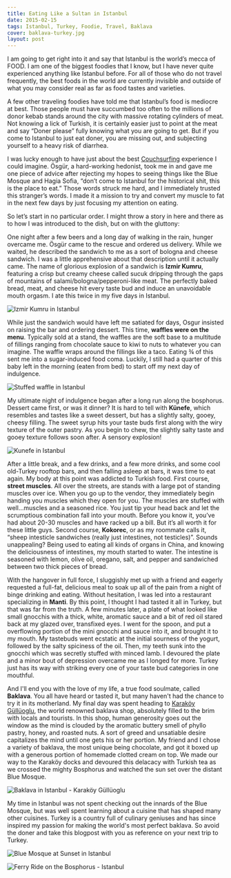 ```yaml
---
title: Eating Like a Sultan in Istanbul
date: 2015-02-15
tags: Istanbul, Turkey, Foodie, Travel, Baklava
cover: baklava-turkey.jpg
layout: post
---
```


I am going to get right into it and say that Istanbul is the world’s mecca of FOOD. I am one of the biggest foodies that I know, but I have never quite experienced anything like Istanbul before. For all of those who do not travel frequently, the best foods in the world are currently invisible and outside of what you may consider real as far as food tastes and varieties.

A few other traveling foodies have told me that Istanbul’s food is mediocre at best. Those people must have succumbed too often to the millions of donor kebab stands around the city with massive rotating cylinders of meat. Not knowing a lick of Turkish, it is certainly easier just to point at the meat and say “Doner please” fully knowing what you are going to get. But if you come to Istanbul to just eat doner, you are missing out, and subjecting yourself to a heavy risk of diarrhea.

I was lucky enough to have just about the best [Couchsurfing](https://www.couchsurfing.com/) experience I could imagine. Ösgür, a hard-working hedonist, took me in and gave me one piece of advice after rejecting my hopes to seeing things like the Blue Mosque and Hagia Sofia, “don’t come to Istanbul for the historical shit, this is the place to eat.” Those words struck me hard, and I immediately trusted this stranger’s words. I made it a mission to try and convert my muscle to fat in the next few days by just focusing my attention on eating.

So let’s start in no particular order. I might throw a story in here and there as to how I was introduced to the dish, but on with the gluttony:

One night after a few beers and a long day of walking in the rain, hunger overcame me. Ösgür came to the rescue and ordered us delivery. While we waited, he described the sandwich to me as a sort of bologna and cheese sandwich. I was a little apprehensive about that description until it actually came. The name of glorious explosion of a sandwich is <b>Izmir Kumru</b>, featuring a crisp but creamy cheese called sucuk dripping through the gaps of mountains of salami/bologna/pepperoni-like meat. The perfectly baked bread, meat, and cheese hit every taste bud and induce an unavoidable mouth orgasm. I ate this twice in my five days in Istanbul.

![Izmir Kumru in Istanbul](https://res.cloudinary.com/dofuzeof4/image/upload/v1533805545/izmir-kumru_fkv1fg.png)

While just the sandwich would have left me satiated for days, Osgur insisted on raising the bar and ordering dessert. This time, <b>waffles were on the menu</b>. Typically sold at a stand, the waffles are the soft base to a multitude of fillings ranging from chocolate sauce to kiwi to nuts to whatever you can imagine. The waffle wraps around the fillings like a taco. Eating ¾ of this sent me into a sugar-induced food coma. Luckily, I still had a quarter of this baby left in the morning (eaten from bed) to start off my next day of indulgence.

![Stuffed waffle in Istanbul](https://res.cloudinary.com/dofuzeof4/image/upload/v1533805545/stuffed-waffle_lhd9lx.png)

My ultimate night of indulgence began after a long run along the bosphorus. Dessert came first, or was it dinner? It is hard to tell with <b>Künefe</b>, which resembles and tastes like a sweet dessert, but has a slightly salty, gooey, cheesy filling. The sweet syrup hits your taste buds first along with the wiry texture of the outer pastry. As you begin to chew, the slightly salty taste and gooey texture follows soon after. A sensory explosion!

![Kunefe in Istanbul](https://res.cloudinary.com/dofuzeof4/image/upload/v1533805544/kunefe-turkey-istanbul_fs0pfd.jpg)

After a little break, and a few drinks, and a few more drinks, and some cool old-Turkey rooftop bars, and then falling asleep at bars, it was time to eat again. My body at this point was addicted to Turkish food. First course, <b>street muscles</b>. All over the streets, are stands with a large pot of standing muscles over ice. When you go up to the vendor, they immediately begin handing you muscles which they open for you. The muscles are stuffed with well…muscles and a seasoned rice. You just tip your head back and let the scrumptious combination fall into your mouth. Before you know it, you’ve had about 20-30 muscles and have racked up a bill. But it’s all worth it for these little guys. Second course, <b>Kokorec</b>, or as my roommate calls it, “sheep intesticle sandwiches (really just intestines, not testicles)”. Sounds unappealing? Being used to eating all kinds of organs in China, and knowing the deliciousness of intestines, my mouth started to water. The intestine is seasoned with lemon, olive oil, oregano, salt, and pepper and sandwiched between two thick pieces of bread. 

With the hangover in full force, I sluggishly met up with a friend and eagerly requested a full-fat, delicious meal to soak up all of the pain from a night of binge drinking and eating. Without hesitation, I was led into a restaurant specializing in <b>Manti</b>. By this point, I thought I had tasted it all in Turkey, but that was far from the truth. A few minutes later, a plate of what looked like small gnocchis with a thick, white, aromatic sauce and a bit of red oil stared back at my glazed over, transfixed eyes. I went for the spoon, and put a overflowing portion of the mini gnocchi and sauce into it, and brought it to my mouth. My tastebuds went ecstatic at the initial sourness of the yogurt, followed by the salty spiciness of the oil. Then, my teeth sunk into the gnocchi which was secretly stuffed with minced lamb. I devoured the plate and a minor bout of depression overcame me as I longed for more. Turkey just has its way with striking every one of your taste bud categories in one mouthful. 

And I'll end you with the love of my life, a true food soulmate, called <b>Baklava</b>. You all have heard or tasted it, but many haven't had the chance to try it in its motherland. My final day was spent heading to [Karaköy Güllüoglu](https://www.karakoygulluoglu.com/baklavas), the world renowned baklava shop, absolutely filled to the brim with locals and tourists. In this shop, human generosity goes out the window as the mind is clouded by the aromatic buttery smell of phyllo pastry, honey, and roasted nuts. A sort of greed and unsatiable desire capitalizes the mind until one gets his or her portion. My friend and I chose a variety of baklava, the most unique being chocolate, and got it boxed up with a generous portion of homemade clotted cream on top. We made our way to the Karaköy docks and devoured this delacacy with Turkish tea as we crossed the mighty Bosphorus and watched the sun set over the distant Blue Mosque.

![Baklava in Istanbul - Karaköy Güllüoglu](https://res.cloudinary.com/dofuzeof4/image/upload/v1533805545/baklava-clotted-cream_vykv00.jpg)

My time in Istanbul was not spent checking out the innards of the Blue Mosque, but was well spent learning about a cuisine that has shaped many other cuisines. Turkey is a country full of culinary geniuses and has since inspired my passion for making the world's most perfect baklava. So avoid the doner and take this blogpost with you as reference on your next trip to Turkey. 

![Blue Mosque at Sunset in Istanbul](https://res.cloudinary.com/dofuzeof4/image/upload/v1533805546/blue-mosque-at-sunset_l5ntes.jpg)

![Ferry Ride on the Bosphorus - Istanbul](https://res.cloudinary.com/dofuzeof4/image/upload/v1533805547/ferry-bosphorus-turkey_bxm7vh.jpg)

